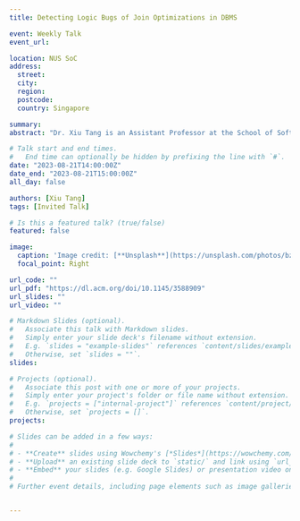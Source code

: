 ```yaml
---
title: Detecting Logic Bugs of Join Optimizations in DBMS

event: Weekly Talk
event_url: 

location: NUS SoC
address:
  street: 
  city: 
  region: 
  postcode:
  country: Singapore

summary: 
abstract: "Dr. Xiu Tang is an Assistant Professor at the School of Software Engineering, Zhejiang University. She earned her Ph.D. degree in Databse from Zhejiang University in 2023. Her primary research areas encompass database query optimization and data intelligence. Her research findings have been published in top international academic conferences such as SIGMOD, VLDB, and ICDE. Furthermore, her impactful contributions have been implemented within Alibaba Cloud's PolarDB, showcasing her pioneering query optimization strategies and adeptly addressing validation intricacies in optimizer engineering. Dr. Tang has being honored with the SIGMOD 2023 Best Paper Award and the Alibaba Outstanding Research Intern distinction."

# Talk start and end times.
#   End time can optionally be hidden by prefixing the line with `#`.
date: "2023-08-21T14:00:00Z"
date_end: "2023-08-21T15:00:00Z"
all_day: false

authors: [Xiu Tang]
tags: [Invited Talk]

# Is this a featured talk? (true/false)
featured: false

image:
  caption: 'Image credit: [**Unsplash**](https://unsplash.com/photos/bzdhc5b3Bxs)'
  focal_point: Right

url_code: ""
url_pdf: "https://dl.acm.org/doi/10.1145/3588909"
url_slides: ""
url_video: ""

# Markdown Slides (optional).
#   Associate this talk with Markdown slides.
#   Simply enter your slide deck's filename without extension.
#   E.g. `slides = "example-slides"` references `content/slides/example-slides.md`.
#   Otherwise, set `slides = ""`.
slides:

# Projects (optional).
#   Associate this post with one or more of your projects.
#   Simply enter your project's folder or file name without extension.
#   E.g. `projects = ["internal-project"]` references `content/project/deep-learning/index.md`.
#   Otherwise, set `projects = []`.
projects:

# Slides can be added in a few ways:
# 
# - **Create** slides using Wowchemy's [*Slides*](https://wowchemy.com/docs/managing-content/#create-slides) feature and link using `slides` parameter in the front matter of the talk file
# - **Upload** an existing slide deck to `static/` and link using `url_slides` parameter in the front matter of the talk file
# - **Embed** your slides (e.g. Google Slides) or presentation video on this page using [shortcodes](https://wowchemy.com/docs/writing-markdown-latex/).
# 
# Further event details, including page elements such as image galleries, can be added to the body of this page.


---
```

